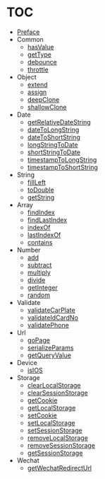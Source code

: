 # TOC

* [Preface](README.md)
* Common
  * [hasValue](./hasValue.md)
  * [getType](./getType.md)
  * [debounce](./debounce.md)
  * [throttle](./throttle.md)
* Object
  * [extend](./extend.md)
  * [assign](./assign.md)
  * [deepClone](./deepClone.md)
  * [shallowClone](./shallowClone.md)
* Date
  * [getRelativeDateString](./getRelativeDateString.md)
  * [dateToLongString](./dateToLongString.md)
  * [dateToShortString](./dateToShortString.md)
  * [longStringToDate](./longStringToDate.md)
  * [shortStringToDate](./shortStringToDate.md)
  * [timestampToLongString](./timestampToLongString.md)
  * [timestampToShortString](./timestampToShortString.md)
* String
  * [fillLeft](./fillLeft.md)
  * [toDouble](./toDouble.md)
  * [getString](./getString.md)
* Array
  * [findIndex](./findIndex.md)
  * [findLastIndex](./findLastIndex.md)
  * [indexOf](./indexOf.md)
  * [lastIndexOf](./lastIndexOf.md)
  * [contains](./contains.md)
* Number
  * [add](./add.md)
  * [subtract](./subtract.md)
  * [multiply](./multiply.md)
  * [divide](./divide.md)
  * [getInteger](./getInteger.md)
  * [random](./random.md)
* Validate
  * [validateCarPlate](./validateCarPlate.md)
  * [validateIdCardNo](./validateIdCardNo.md)
  * [validatePhone](./validatePhone.md)
* Url
  * [goPage](./goPage.md)
  * [serializeParams](./serializeParams.md)
  * [getQueryValue](./getQueryValue.md)
* Device
  * [isIOS](./isIOS.md)
* Storage
  * [clearLocalStorage](./clearLocalStorage.md)
  * [clearSessionStorage](./clearSessionStorage.md)
  * [getCookie](./getCookie.md)
  * [getLocalStorage](./getLocalStorage.md)
  * [setCookie](./setCookie.md)
  * [setLocalStorage](./setLocalStorage.md)
  * [setSessionStorage](./setSessionStorage.md)
  * [removeLocalStorage](./removeLocalStorage.md)
  * [removeSessionStorage](./removeSessionStorage.md)
  * [getSessionStorage](./getSessionStorage.md)
* Wechat
  * [getWechatRedirectUrl](./getWechatRedirectUrl.md)
